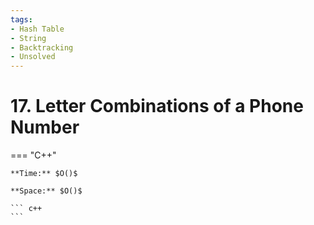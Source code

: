 ```yaml
---
tags:
- Hash Table
- String
- Backtracking
- Unsolved
---
```



# 17. Letter Combinations of a Phone Number

=== "C++"

    **Time:** $O()$

    **Space:** $O()$

    ``` c++
    ```